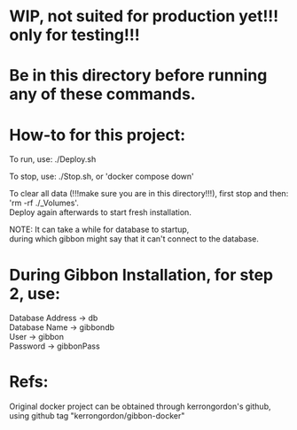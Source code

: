 # WIP, not suited for production yet!!! only for testing!!!

# Be in this directory before running any of these commands.

# How-to for this project:
To run, use: ./Deploy.sh

To stop, use: ./Stop.sh, or 'docker compose down'

To clear all data (!!!make sure you are in this directory!!!), first stop and then: 'rm -rf ./_Volumes'. <br> Deploy again afterwards to start fresh installation.

NOTE: It can take a while for database to startup, <br>
during which gibbon might say that it can't connect to the database.<br>

# During Gibbon Installation, for step 2, use:
Database Address -> db <br>
Database Name -> gibbondb <br>
User -> gibbon <br>
Password -> gibbonPass <br>

# Refs:
Original docker project can be obtained through kerrongordon's github, using github tag "kerrongordon/gibbon-docker"
